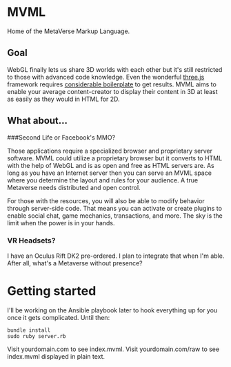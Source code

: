 # MVML

Home of the MetaVerse Markup Language.

## Goal

WebGL finally lets us share 3D worlds with each other but it's still restricted to those with advanced code knowledge. Even the wonderful [three.js](http://threejs.org/) framework requires [considerable boilerplate](http://jsfiddle.net/5hgbu/) to get results. MVML aims to enable your average content-creator to display their content in 3D at least as easily as they would in HTML for 2D.

## What about...

###Second Life or Facebook's MMO?

Those applications require a specialized browser and proprietary server software. MVML could utilize a proprietary browser but it converts to HTML with the help of WebGL and is as open and free as HTML servers are. As long as you have an Internet server then you can serve an MVML space where you determine the layout and rules for your audience. A true Metaverse needs distributed and open control.

For those with the resources, you will also be able to modify behavior through server-side code. That means you can activate or create plugins to enable social chat, game mechanics, transactions, and more. The sky is the limit when the power is in your hands.

### VR Headsets?

I have an Oculus Rift DK2 pre-ordered. I plan to integrate that when I'm able. After all, what's a Metaverse without presence?

# Getting started

I'll be working on the Ansible playbook later to hook everything up for you once it gets complicated. Until then:

```
bundle install
sudo ruby server.rb
```

Visit yourdomain.com to see index.mvml. Visit yourdomain.com/raw to see index.mvml displayed in plain text.

<!--```
cd ansible
sudo ansible-playbook -i hosts server.yml
```-->
